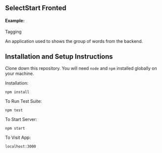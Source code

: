 ## SelectStart Fronted

#### Example:

Tagging

An application used to shows the group of words from the backend.




## Installation and Setup Instructions



Clone down this repository. You will need `node` and `npm` installed globally on your machine.  

Installation:

`npm install`  

To Run Test Suite:  

`npm test`  

To Start Server:

`npm start`  

To Visit App:

`localhost:3000`  
